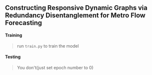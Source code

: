 ## Constructing Responsive Dynamic Graphs via Redundancy Disentanglement for Metro Flow Forecasting

#### Training
> run `train.py` to train the model

#### Testing
> You don't(just set epoch number to 0)